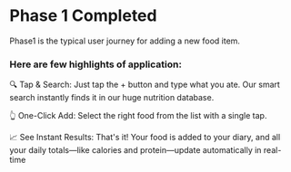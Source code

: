 # Phase 1 Completed
Phase1 is the typical user journey for adding a new food item.

### Here are few highlights of application:
🔍 Tap & Search: Just tap the + button and type what you ate. Our smart search instantly finds it in our huge nutrition database.

👆 One-Click Add: Select the right food from the list with a single tap.

📈 See Instant Results: That's it! Your food is added to your diary, and all your daily totals—like calories and protein—update automatically in real-time
